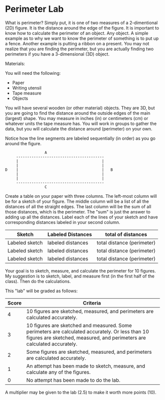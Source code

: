 # Perimeter Lab

What is perimeter?  Simply put, it is one of two measures of a 2-dimentional (2D) figure.  It is the distance around the edge of the figure.  It is important to know how to calculate the perimeter of an object.  Any object.  A simple example as to why we want to know the perimeter of something is to put up a fence.  Another example is putting a ribbon on a present.  You may not realize that you are finding the perimeter, but you are actually finding two perimeters if you have a 3-dimensional (3D) object.

Materials:

You will need the following:
* Paper
* Writing utensil
* Tape measure
* Objects

You will have several wooden (or other material) objects.  They are 3D, but you are going to find the distance around the outside edges of the main (largest) shape.  You may measure in inches (in) or centimeters (cm) or whatever units the tape measure has.  You will work in groups to gather the data, but you will calculate the distance around (perimeter) on your own.

Notice how the line segments are labeled sequentially (in order) as you go around the figure.

```
                  A
     ----------------------------------------
     |                                      |
     |                                      |
D    |                                      |   B
     |                                      |
     |                                      |
     ----------------------------------------
                  C
```

Create a table on your paper with three columns.  The left-most column will be for a sketch of your figure.  The middle column will be a list of all the distances of all the straight edges.  The last column will be the sum of all those distances, which is the perimeter.  The "sum" is just the answer to adding up all the distances.  Label each of the lines of your sketch and have corresponding distances labeled in your second column.

Sketch | Labeled Distances | total of distances
------ | ----------------- | ------------------
Labeled sketch | labeled distances | total distance (perimeter)
Labeled sketch | labeled distances | total distance (perimeter)
Labeled sketch | labeled distances | total distance (perimeter)

Your goal is to sketch, measure, and calculate the perimeter for 10 figures.  My suggestion is to sketch, label, and measure first (in the first half of the class).  Then do the calculations.

This "lab" will be graded as follows:

Score | Criteria
----- | --------
4 | 10 figures are sketched, measured, and perimeters are calculated accurately.
3 | 10 figures are sketched and measured.  Some perimeters are calculated accurately.  Or less than 10 figures are sketched, measured, and perimeters are calculated accurately.
2 | Some figures are sketched, measured, and perimeters are calculated accurately.
1 | An attempt has been made to sketch, measure, and calculate any of the figures.
0 | No attempt has been made to do the lab.

A multiplier may be given to the lab (2.5) to make it worth more points (10).
